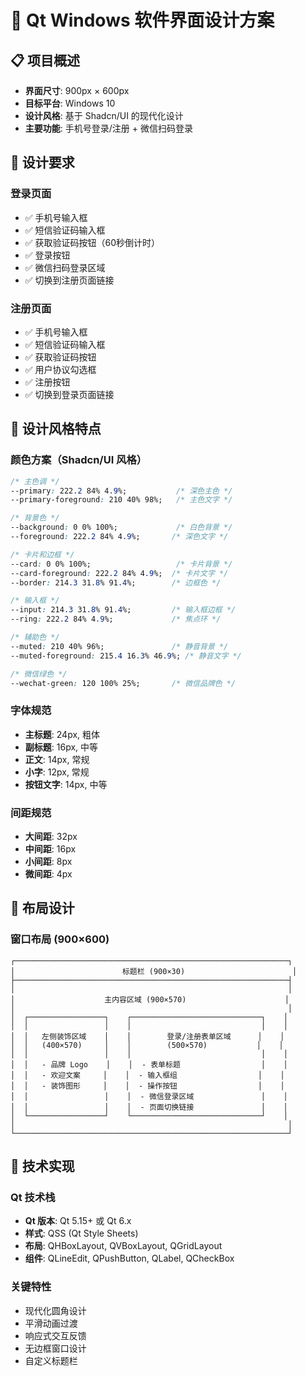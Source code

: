 # 🎨 Qt Windows 软件界面设计方案

## 📋 项目概述
- **界面尺寸**: 900px × 600px
- **目标平台**: Windows 10
- **设计风格**: 基于 Shadcn/UI 的现代化设计
- **主要功能**: 手机号登录/注册 + 微信扫码登录

## 🎯 设计要求

### 登录页面
- ✅ 手机号输入框
- ✅ 短信验证码输入框
- ✅ 获取验证码按钮（60秒倒计时）
- ✅ 登录按钮
- ✅ 微信扫码登录区域
- ✅ 切换到注册页面链接

### 注册页面
- ✅ 手机号输入框
- ✅ 短信验证码输入框
- ✅ 获取验证码按钮
- ✅ 用户协议勾选框
- ✅ 注册按钮
- ✅ 切换到登录页面链接

## 🎨 设计风格特点

### 颜色方案（Shadcn/UI 风格）
```css
/* 主色调 */
--primary: 222.2 84% 4.9%;           /* 深色主色 */
--primary-foreground: 210 40% 98%;   /* 主色文字 */

/* 背景色 */
--background: 0 0% 100%;             /* 白色背景 */
--foreground: 222.2 84% 4.9%;       /* 深色文字 */

/* 卡片和边框 */
--card: 0 0% 100%;                   /* 卡片背景 */
--card-foreground: 222.2 84% 4.9%;  /* 卡片文字 */
--border: 214.3 31.8% 91.4%;        /* 边框色 */

/* 输入框 */
--input: 214.3 31.8% 91.4%;         /* 输入框边框 */
--ring: 222.2 84% 4.9%;             /* 焦点环 */

/* 辅助色 */
--muted: 210 40% 96%;               /* 静音背景 */
--muted-foreground: 215.4 16.3% 46.9%; /* 静音文字 */

/* 微信绿色 */
--wechat-green: 120 100% 25%;       /* 微信品牌色 */
```

### 字体规范
- **主标题**: 24px, 粗体
- **副标题**: 16px, 中等
- **正文**: 14px, 常规
- **小字**: 12px, 常规
- **按钮文字**: 14px, 中等

### 间距规范
- **大间距**: 32px
- **中间距**: 16px
- **小间距**: 8px
- **微间距**: 4px

## 📐 布局设计

### 窗口布局 (900×600)
```
┌─────────────────────────────────────────────────────────────┐
│                        标题栏 (900×30)                        │
├─────────────────────────────────────────────────────────────┤
│                                                             │
│                    主内容区域 (900×570)                      │
│                                                             │
│  ┌─────────────────┐    ┌─────────────────────────────┐    │
│  │                 │    │                             │    │
│  │   左侧装饰区域    │    │        登录/注册表单区域      │    │
│  │   (400×570)     │    │        (500×570)           │    │
│  │                 │    │                             │    │
│  │   - 品牌 Logo    │    │  - 表单标题                  │    │
│  │   - 欢迎文案     │    │  - 输入框组                  │    │
│  │   - 装饰图形     │    │  - 操作按钮                  │    │
│  │                 │    │  - 微信登录区域               │    │
│  │                 │    │  - 页面切换链接               │    │
│  └─────────────────┘    └─────────────────────────────┘    │
│                                                             │
└─────────────────────────────────────────────────────────────┘
```

## 🔧 技术实现

### Qt 技术栈
- **Qt 版本**: Qt 5.15+ 或 Qt 6.x
- **样式**: QSS (Qt Style Sheets)
- **布局**: QHBoxLayout, QVBoxLayout, QGridLayout
- **组件**: QLineEdit, QPushButton, QLabel, QCheckBox

### 关键特性
- 现代化圆角设计
- 平滑动画过渡
- 响应式交互反馈
- 无边框窗口设计
- 自定义标题栏

